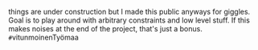things are under construction but I made this public anyways for giggles.
Goal is to play around with arbitrary constraints and low level stuff.
If this makes noises at the end of the project, that's just a bonus.
```#```vitunmoinenTyömaa